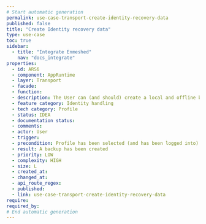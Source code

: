```yaml
---
# Start automatic generation
permalink: use-case-transport-create-identity-recovery-data
published: false
title: "Create Identity recovery data"
type: use-case
toc: true
sidebar:
  - title: "Integrate Enmeshed"
    nav: "docs_integrate"
properties:
  - id: ARS6
  - component: AppRuntime
  - layer: Transport
  - facade:
  - function:
  - description: The User can (and should) create a local and offline backup of the selected Profile. The backup contains enough information to restore the complete Identity on a future Device and thus needs to be exported to the current Device in order to be shared, printed out or stored on a secure media. The backup contains very sensitive data and thus needs to be kept secret and securely stored. It should be explained to the User how the backup should be handled and that it only keeps private information about a single Profile.
  - feature category: Identity handling
  - tech category: Profile
  - status: IDEA
  - documentation status:
  - comments:
  - actor: User
  - trigger:
  - precondition: Profile has been selected (and has been logged into)
  - result: A backup has been created
  - priority: LOW
  - complexity: HIGH
  - size: L
  - created_at:
  - changed_at:
  - api_route_regex:
  - published:
  - link: use-case-transport-create-identity-recovery-data
require:
required_by:
# End automatic generation
---
```

